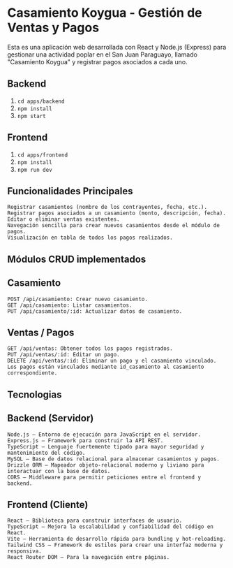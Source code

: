 # Casamiento Koygua - Gestión de Ventas y Pagos

Esta es una aplicación web desarrollada con React y Node.js (Express) para gestionar una actividad poplar en el San Juan Paraguayo, llamado "Casamiento Koygua" y registrar pagos asociados a cada uno.


## Backend

1. `cd apps/backend`
2. `npm install`
3. `npm start`

## Frontend

1. `cd apps/frontend`
2. `npm install`
3. `npm run dev`

## Funcionalidades Principales

    Registrar casamientos (nombre de los contrayentes, fecha, etc.).
    Registrar pagos asociados a un casamiento (monto, descripción, fecha).
    Editar o eliminar ventas existentes.
    Navegación sencilla para crear nuevos casamientos desde el módulo de pagos.
    Visualización en tabla de todos los pagos realizados.

## Módulos CRUD implementados
## Casamiento

    POST /api/casamiento: Crear nuevo casamiento.
    GET /api/casamiento: Listar casamientos.
    PUT /api/casamiento/:id: Actualizar datos de casamiento.

## Ventas / Pagos

    GET /api/ventas: Obtener todos los pagos registrados.
    PUT /api/ventas/:id: Editar un pago.
    DELETE /api/ventas/:id: Eliminar un pago y el casamiento vinculado.
    Los pagos están vinculados mediante id_casamiento al casamiento correspondiente.

## Tecnologias 
## Backend (Servidor)

    Node.js – Entorno de ejecución para JavaScript en el servidor.
    Express.js – Framework para construir la API REST.
    TypeScript – Lenguaje fuertemente tipado para mayor seguridad y mantenimiento del código.
    MySQL – Base de datos relacional para almacenar casamientos y pagos.
    Drizzle ORM – Mapeador objeto-relacional moderno y liviano para interactuar con la base de datos.
    CORS – Middleware para permitir peticiones entre el frontend y backend.


## Frontend (Cliente)

    React – Biblioteca para construir interfaces de usuario.
    TypeScript – Mejora la escalabilidad y confiabilidad del código en React.
    Vite – Herramienta de desarrollo rápida para bundling y hot-reloading.
    Tailwind CSS – Framework de estilos para crear una interfaz moderna y responsiva.
    React Router DOM – Para la navegación entre páginas.
    
